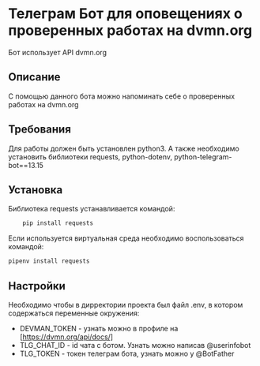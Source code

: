 # Телеграм Бот для оповещениях о проверенных работах на dvmn.org
 Бот использует API dvmn.org

## Описание
С помощью данного бота можно напоминать себе о проверенных работах на dvmn.org

## Требования
Для работы должен быть установлен python3. А также необходимо установить библиотеки requests, python-dotenv, python-telegram-bot==13.15

## Установка
Библиотека requests устанавливается командой:
```bash
    pip install requests
```
Если используется виртуальная среда необходимо воспользоваться командой:
```bash
pipenv install requests
```
## Настройки
Необходимо чтобы в дирректории проекта был файл .env, в котором содержаться переменные окружения:
* DEVMAN_TOKEN - узнать можно в профиле на [https://dvmn.org/api/docs/]
* TLG_CHAT_ID - id чата с ботом. Узнать можно написав @userinfobot
* TLG_TOKEN - токен телеграм бота, узнать можно у @BotFather